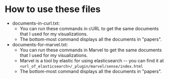 # How to use these files

* documents-in-curl.txt:
    * You can run these commands in cURL to get the same documents that I used
    for my visualizations.
    * The bottom-most command displays all the documents in "papers".
* documents-for-marvel.txt:
    * You can run these commands in Marvel to get the same documents that I used
    for my visualizations.
    * Marvel is a tool by elastic for using elasticsearch -- you can find it at `<url_of_elasticsearch>/_plugin/marvel/sense/index.html`
    * The bottom-most command displays all the documents in "papers".
